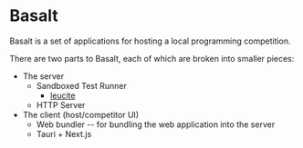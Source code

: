# Basalt

Basalt is a set of applications for hosting a local programming competition.

There are two parts to Basalt, each of which are broken into smaller
pieces:

- The server
    - Sandboxed Test Runner
        - [leucite](https://crates.io/crates/leucite)
    - HTTP Server
- The client (host/competitor UI)
    - Web bundler -- for bundling the web application into the server
    - Tauri + Next.js


